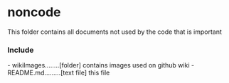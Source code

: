 noncode
================

This folder contains all documents not used by the code that is important

<h3>Include</h3>
- wikiImages........[folder] contains images used on github wiki
- README.md.........[text file] this file
